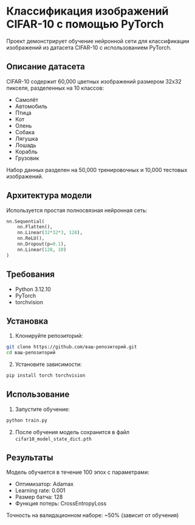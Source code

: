 # Классификация изображений CIFAR-10 с помощью PyTorch

Проект демонстрирует обучение нейронной сети для классификации изображений из датасета CIFAR-10 с использованием PyTorch.

## Описание датасета
CIFAR-10 содержит 60,000 цветных изображений размером 32x32 пикселя, разделенных на 10 классов:
- Самолёт
- Автомобиль
- Птица
- Кот
- Олень
- Собака
- Лягушка
- Лошадь
- Корабль
- Грузовик

Набор данных разделен на 50,000 тренировочных и 10,000 тестовых изображений.

## Архитектура модели
Используется простая полносвязная нейронная сеть:
```python
nn.Sequential(
    nn.Flatten(),
    nn.Linear(32*32*3, 128),
    nn.ReLU(),
    nn.Dropout(p=0.1),
    nn.Linear(128, 10)
)
```

## Требования
- Python 3.12.10
- PyTorch
- torchvision

## Установка
1. Клонируйте репозиторий:
```bash
git clone https://github.com/ваш-репозиторий.git
cd ваш-репозиторий
```

2. Установите зависимости:
```bash
pip install torch torchvision
```

## Использование
1. Запустите обучение:
```bash
python train.py
```

2. После обучения модель сохранится в файл `cifar10_model_state_dict.pth`

## Результаты
Модель обучается в течение 100 эпох с параметрами:
- Оптимизатор: Adamax
- Learning rate: 0.001
- Размер батча: 128
- Функция потерь: CrossEntropyLoss

Точность на валидационном наборе: ~50% (зависит от обучения)